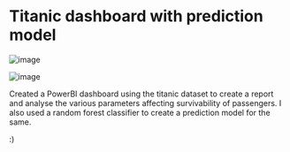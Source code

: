 # Titanic dashboard with prediction model

![image](https://github.com/sammyboi1801/titanic-ibm-project/assets/80597420/9ec7c8a6-0389-408f-8a9b-b16c28117ce5)

![image](https://github.com/sammyboi1801/titanic-ibm-project/assets/80597420/27edd674-818f-483f-957a-60f4a4a80790)

Created a PowerBI dashboard using the titanic dataset to create a report and analyse the various parameters affecting survivability of passengers. I also used a random forest classifier to create a prediction model for the same.

:)
